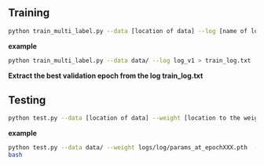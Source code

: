 ## Training 
``` bash
python train_multi_label.py --data [location of data] --log [name of log folder] > train_log.txt
  ```
**example**
```bash 
python train_multi_label.py --data data/ --log log_v1 > train_log.txt
```

**Extract the best validation epoch from the log train_log.txt**



## Testing
```bash
python test.py --data [location of data] --weight [location to the weight] --type multi
```
**example**
```bash
python test.py --data data/ --weight logs/log/params_at_epochXXX.pth  --type multi
bash
